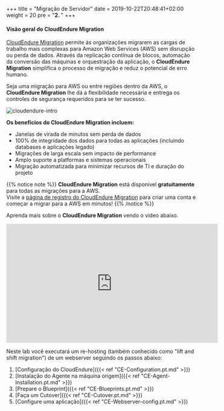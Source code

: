 +++
title = "Migração de Servidor"
date = 2019-10-22T20:48:41+02:00
weight = 20
pre = "<b>2. </b>"
+++

#### Visão geral do CloudEndure Migration

<a href="https://aws.amazon.com/cloudendure-migration/" target="_blank" rel="noopener noreferrer">CloudEndure Migration</a> permite às organizações migrarem as cargas de trabalho mais complexas para Amazon Web Services (AWS) sem disrupção ou perda de dados. Através da replicação contínua de blocos, automação da conversão das máquinas e orquestração da aplicação, o **CloudEndure Migration** simplifica o processo de migração e reduz o potencial de erro humano.

Seja uma migração para AWS ou entre regiões dentro da AWS, o **CloudEndure Migration** lhe dá a flexibilidade necessária e entrega os controles de segurança requeridos para se ter sucesso.

![cloudendure-intro](/ce/ce-home.png)

**Os benefícios do CloudEndure Migration incluem:**

- Janelas de virada de minutos sem perda de dados
- 100% de integridade dos dados para todas as aplicações (incluindo databases e aplicações legado)
- Migrações de larga escala sem impacto de performance
- Amplo suporte a platformas e sistemas operacionais
- Migração automatizada para minimizar recursos de TI e duração do projeto

{{% notice note %}}
**CloudEndure Migration** está disponível **gratuitamente**  para todas as migrações para a AWS.  
Visite a <a href="https://console.cloudendure.com/#/register/register" target="_blank" rel="noopener noreferrer">página de registro do CloudEndure Migration</a> para criar uma conta e começar a migrar para a AWS em minutos!
{{% /notice %}}  

Aprenda mais sobre o **CloudEndure Migration** vendo o video abaixo.
<center><iframe width="560" height="315" src="https://www.youtube-nocookie.com/embed/kIJ29q-Jsyo" frameborder="0" allow="accelerometer; autoplay; encrypted-media; gyroscope; picture-in-picture" allowfullscreen></iframe></center>

Neste lab você executará um re-hosting (também conhecido como "lift and shift migration") de um webserver seguindo os passos abaixo:

1. [Configuração do CloudEndure]({{< ref "CE-Configuration.pt.md" >}})  
2. [Instalação do Agente na máquina origem]({{< ref "CE-Agent-Installation.pt.md" >}})  
3. [Prepare o Blueprint]({{< ref "CE-Blueprints.pt.md" >}})  
4. [Faça um Cutover]({{< ref "CE-Cutover.pt.md" >}})  
5. [Configure uma aplicação]({{< ref "CE-Webserver-config.pt.md" >}})  
